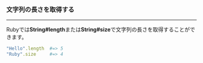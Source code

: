 ### 文字列の長さを取得する

---

Rubyでは**String#length**または**String#size**で文字列の長さを取得することができます。

```ruby
"Hello".length  #=> 5
"Ruby".size     #=> 4
```
